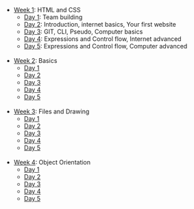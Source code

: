 * [Week 1](https://github.com/greenfox-academy/DeveloperADJ/tree/master/week-01): HTML and CSS
   * [Day 1](https://github.com/greenfox-academy/DeveloperADJ/tree/master/week-01/day-1): Team building</br>
   * [Day 2](https://github.com/greenfox-academy/DeveloperADJ/tree/master/week-01/day-2/): Introduction, internet basics, Your first website </br>
   * [Day 3](https://github.com/greenfox-academy/DeveloperADJ/tree/master/week-01/day-3): GIT, CLI, Pseudo, Computer basics </br>
   * [Day 4](https://github.com/greenfox-academy/DeveloperADJ/tree/master/week-01/day-4): Expressions and Control flow, Internet advanced </br>
   * [Day 5](https://github.com/greenfox-academy/DeveloperADJ/tree/master/week-01/day-5): Expressions and Control flow, Computer advanced </br>
   </br>
* [Week 2](https://github.com/greenfox-academy/DeveloperADJ/tree/master/week-02): Basics
   * [Day 1](https://github.com/greenfox-academy/DeveloperADJ/tree/master/week-02/day-1) </br>
   * [Day 2](https://github.com/greenfox-academy/DeveloperADJ/tree/master/week-02/day-2) </br>
   * [Day 3](https://github.com/greenfox-academy/DeveloperADJ/tree/master/week-02/day-3) </br>
   * [Day 4](https://github.com/greenfox-academy/DeveloperADJ/tree/master/week-02/day-4) </br>
   * [Day 5](https://github.com/greenfox-academy/DeveloperADJ/tree/master/week-02/day-5) </br>
   </br>
 * [Week 3](https://github.com/greenfox-academy/DeveloperADJ/tree/master/week-03): Files and Drawing
   * [Day 1](https://github.com/greenfox-academy/DeveloperADJ/tree/master/week-03/day-1) </br>
   * [Day 2](https://github.com/greenfox-academy/DeveloperADJ/tree/master/week-03/day-2)</br>
   * [Day 3](https://github.com/greenfox-academy/DeveloperADJ/tree/master/week-03/day-3)</br>
   * [Day 4](https://github.com/greenfox-academy/DeveloperADJ/tree/master/week-03/day-4)</br>
   * [Day 5](https://github.com/greenfox-academy/DeveloperADJ/tree/master/week-03/day-5)</br>
   </br>
 * [Week 4](https://github.com/greenfox-academy/DeveloperADJ/tree/master/week-04): Object Orientation
   * [Day 1](https://github.com/greenfox-academy/DeveloperADJ/tree/master/week-04/day-1) </br>
   * [Day 2](https://github.com/greenfox-academy/DeveloperADJ/tree/master/week-04/day-2)</br>
   * [Day 3](https://github.com/greenfox-academy/DeveloperADJ/tree/master/week-04/day-3)</br>
   * [Day 4](https://github.com/greenfox-academy/DeveloperADJ/tree/master/week-04/day-4)</br>
   * [Day 5](https://github.com/greenfox-academy/DeveloperADJ/tree/master/week-04/day-5)</br>
